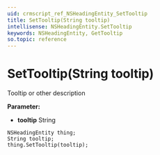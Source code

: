 ```yaml
---
uid: crmscript_ref_NSHeadingEntity_SetTooltip
title: SetTooltip(String tooltip)
intellisense: NSHeadingEntity.SetTooltip
keywords: NSHeadingEntity, GetTooltip
so.topic: reference
---
```


# SetTooltip(String tooltip)

Tooltip or other description

**Parameter:** 
 - **tooltip** String

```crmscript
NSHeadingEntity thing;
String tooltip;
thing.SetTooltip(tooltip);
```

